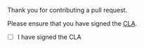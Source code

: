 Thank you for contributing a pull request. 

Please ensure that you have signed the [CLA](https://docs.google.com/forms/d/19LpBBjykHPox18vrZvBbZUcK6gQTj7qv1O5hCduAZFU/viewform).

- [ ] I have signed the CLA
